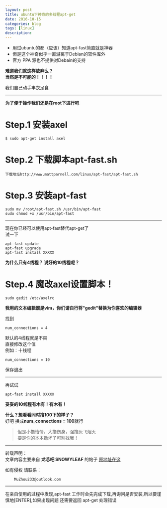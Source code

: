 ```yaml
---
layout: post
title: ubuntu下神奇的多线程apt-get
date: 2016-10-15
categories: blog
tags: [linux]
description: 
---
```


- 用过ubuntu的都（应该）知道apt-fast简直就是神器  
- 但是这个神奇似乎一直游离于Debian的软件库外  
- 官方 PPA 源也不提供对Debain的支持  
  
**难道我们就这样放弃么？**  
**当然是不可能的！！！！**  

我们自己动手丰衣足食  

***

**为了便于操作我们还是在root下进行吧**  

# Step.1 安装axel

	$ sudo apt-get install axel

# Step.2 下载脚本apt-fast.sh

	下载地址http://www.mattparnell.com/linux/apt-fast/apt-fast.sh

# Step.3 安装apt-fast

	sudo mv /root/apt-fast.sh /usr/bin/apt-fast
	sudo chmod +x /usr/bin/apt-fast

***

现在你已经可以使用apt-fast替代apt-get了  
试一下  

	apt-fast update
	apt-fast upgrade
	apt-fast install XXXXX  

**为什么只有4线程？ 说好的10线程呢？**  

# Step.4 魔改axel设置脚本！

	sudo gedit /etc/axelrc

**我用的文本编辑器是vim，你们请自行将"gedit"替换为你喜欢的编辑器**  

找到  

	num_connections = 4

默认的4线程就是不爽  
直接修改这个值  
例如：十线程  

	num_connections = 10

保存退出  

***

再试试  

	apt-fast install XXXXX  

**妥妥的10线程有木有！有木有！**  

**什么？想看看同时撸100下的样子？**  
好吧 换成**num_connections = 100**就行  


>但是小撸怡情，大撸伤身，强撸灰飞烟灭  
>要是你的本本撸坏了可别找我！  

***
转载声明：  
文章内容主要来自 **龙芯吧 SNOWYLEAF** 的帖子 [原地址在这](http://tieba.baidu.com/p/2733068976)  

如有侵权 请联系：  

		MuZhou233@outlook.com

***

在亲自使用的过程中发现,apt-fast 工作时会先完成下载,再询问是否安装,所以要谨慎地[ENTER],如果出现问题 还需要返回 apt-get 处理错误	 
